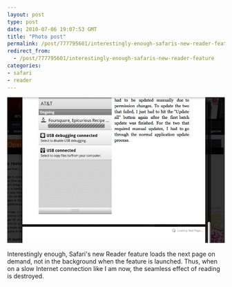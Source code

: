 ```yaml
---
layout: post
type: post
date: 2010-07-06 19:07:53 GMT
title: "Photo post"
permalink: /post/777795601/interestingly-enough-safaris-new-reader-feature
redirect_from: 
  - /post/777795601/interestingly-enough-safaris-new-reader-feature
categories:
- safari
- reader
---
```

![](/assets/images/tumblr_l55h555l3W1qb098no1_1280.png)

Interestingly enough, Safari's new Reader feature loads the next page on demand, not in the background when the feature is launched. Thus, when on a slow Internet connection like I am now, the seamless effect of reading is destroyed.